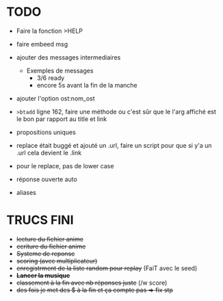 # TODO
* Faire la fonction >HELP
* faire embeed msg
* ajouter des messages intermediaires
    * Exemples de messages
        * 3/6 ready
        * encore 5s avant la fin de la manche
        
* ajouter l'option ost:nom_ost
* `>btadd` ligne 162, faire une méthode ou c'est sûr que le l'arg affiché est le bon par rapport au title et link
* propositions uniques
* replace était buggé et ajouté un .url, faire un script pour que si y'a un .url cela devient le .link
* pour le replace, pas de lower case
* réponse ouverte auto
* aliases


# TRUCS FINI

* ~~lecture du fichier anime~~
* ~~ecriture du fichier anime~~
* ~~Systeme de reponse~~
* ~~scoring (avec multiplicateur)~~
* ~~enregistrment de la liste random pour replay~~ (FaiT avec le seed)
* ~~**Lancer la musique**~~
* ~~classement à la fin avec nb réponses juste~~ (/w score)
* ~~des fois je met des $ à la fin et ça compte pas => fix stp~~